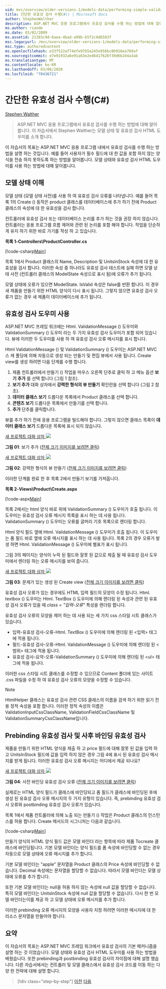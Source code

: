 ```yaml
---
uid: mvc/overview/older-versions-1/models-data/performing-simple-validation-cs
title: 간단한 유효성 검사 수행C#() | Microsoft Docs
author: StephenWalther
description: ASP.NET MVC 응용 프로그램에서 유효성 검사를 수행 하는 방법에 대해 알아봅니다. 이 자습서에서 Stephen Walther는 모델 상태와 유효성 검사 HTML 도우미를 소개 합니다.
ms.author: riande
ms.date: 03/02/2009
ms.assetid: 21383c9d-6aea-4bad-a99b-b5f2c9d6503f
msc.legacyurl: /mvc/overview/older-versions-1/models-data/performing-simple-validation-cs
msc.type: authoredcontent
ms.openlocfilehash: e33f522af74efe97b5a245e956bc0b918ea769af
ms.sourcegitcommit: e7e91932a6e91a63e2e46417626f39d6b244a3ab
ms.translationtype: MT
ms.contentlocale: ko-KR
ms.lasthandoff: 03/06/2020
ms.locfileid: "78436721"
---
```

# <a name="performing-simple-validation-c"></a>간단한 유효성 검사 수행(C#)

[Stephen Walther](https://github.com/StephenWalther)

> ASP.NET MVC 응용 프로그램에서 유효성 검사를 수행 하는 방법에 대해 알아봅니다. 이 자습서에서 Stephen Walther는 모델 상태 및 유효성 검사 HTML 도우미를 소개 합니다.

이 자습서의 목표는 ASP.NET MVC 응용 프로그램 내에서 유효성 검사를 수행 하는 방법을 설명 하는 것입니다. 예를 들어 사용자가 필수 필드에 대 한 값을 포함 하지 않는 양식을 전송 하지 못하도록 하는 방법을 알아봅니다. 모델 상태와 유효성 검사 HTML 도우미를 사용 하는 방법에 대해 알아봅니다.

## <a name="understanding-model-state"></a>모델 상태 이해

모델 상태 (모델 상태 사전)를 사용 하 여 유효성 검사 오류를 나타냅니다. 예를 들어 목록 1의 Create () 동작은 product 클래스를 데이터베이스에 추가 하기 전에 Product 클래스의 속성에 대 한 유효성을 검사 합니다.

컨트롤러에 유효성 검사 또는 데이터베이스 논리를 추가 하는 것을 권장 하지 않습니다. 컨트롤러는 응용 프로그램 흐름 제어와 관련 된 논리를 포함 해야 합니다. 작업을 단순하게 유지 하기 위한 바로 가기를 작성 하 고 있습니다.

**목록 1-Controllers\ProductController.cs**

[!code-csharp[Main](performing-simple-validation-cs/samples/sample1.cs)]

목록 1에서 Product 클래스의 Name, Description 및 UnitsInStock 속성에 대 한 유효성을 검사 합니다. 이러한 속성 중 하나라도 유효성 검사 테스트에 실패 하면 모델 상태 사전 (컨트롤러 클래스의 ModelState 속성으로 표시 됨)에 오류가 추가 됩니다.

모델 상태에 오류가 있으면 ModelState. IsValid 속성은 false를 반환 합니다. 이 경우 새 제품을 만들기 위한 HTML 양식이 다시 표시 됩니다. 그렇지 않으면 유효성 검사 오류가 없는 경우 새 제품이 데이터베이스에 추가 됩니다.

## <a name="using-the-validation-helpers"></a>유효성 검사 도우미 사용

ASP.NET MVC 프레임 워크에는 Html. ValidationMessage () 도우미와 ValidationSummary () 도우미 라는 두 가지 유효성 검사 도우미가 포함 되어 있습니다. 뷰에 이러한 두 도우미를 사용 하 여 유효성 검사 오류 메시지를 표시 합니다.

Html ValidationMessage () 및 ValidationSummary () 도우미는 ASP.NET MVC 스 캐 폴딩에 의해 자동으로 생성 되는 만들기 및 편집 뷰에서 사용 됩니다. Create view를 생성 하려면 다음 단계를 수행 합니다.

1. 제품 컨트롤러에서 만들기 () 작업을 마우스 오른쪽 단추로 클릭 하 고 메뉴 옵션 **보기 추가** 를 선택 합니다 (그림 1 참조).
2. **보기 추가** 대화 상자에서 **강력한 형식의 뷰 만들기** 확인란을 선택 합니다 (그림 2 참조).
3. **데이터 클래스 보기** 드롭다운 목록에서 Product 클래스를 선택 합니다.
4. **콘텐츠 보기** 드롭다운 목록에서 만들기를 선택 합니다.
5. **추가** 단추를 클릭합니다.

뷰를 추가 하기 전에 응용 프로그램을 빌드해야 합니다. 그렇지 않으면 클래스 목록이 **데이터 클래스 보기** 드롭다운 목록에 표시 되지 않습니다.

[새 프로젝트 대화 상자 ![](performing-simple-validation-cs/_static/image1.jpg)](performing-simple-validation-cs/_static/image1.png)

**그림 01**: 보기 추가 ([전체 크기 이미지를 보려면 클릭](performing-simple-validation-cs/_static/image2.png))

[새 프로젝트 대화 상자 ![](performing-simple-validation-cs/_static/image2.jpg)](performing-simple-validation-cs/_static/image3.png)

**그림 02**: 강력한 형식의 뷰 만들기 ([전체 크기 이미지를 보려면 클릭](performing-simple-validation-cs/_static/image4.png))

이러한 단계를 완료 한 후 목록 2에서 만들기 보기를 가져옵니다.

**목록 2-Views\Product\Create.aspx**

[!code-aspx[Main](performing-simple-validation-cs/samples/sample2.aspx)]

목록 2에서는 html 양식 바로 위에 ValidationSummary () 도우미가 호출 됩니다. 이 도우미는 유효성 검사 오류 메시지 목록을 표시 하는 데 사용 됩니다. ValidationSummary () 도우미는 오류를 글머리 기호 목록으로 렌더링 합니다.

Html 양식 필드 옆에 Html. ValidationMessage () 도우미가 호출 됩니다. 이 도우미는 폼 필드 바로 옆에 오류 메시지를 표시 하는 데 사용 됩니다. 목록 2의 경우 오류가 발생 하면 Html. ValidationMessage () 도우미에 별표가 표시 됩니다.

그림 3의 페이지는 양식이 누락 된 필드와 잘못 된 값으로 제출 될 때 유효성 검사 도우미에서 렌더링 하는 오류 메시지를 보여 줍니다.

[새 프로젝트 대화 상자 ![](performing-simple-validation-cs/_static/image3.jpg)](performing-simple-validation-cs/_static/image5.png)

**그림 03**: 문제가 있는 생성 된 Create view ([전체 크기 이미지를 보려면 클릭](performing-simple-validation-cs/_static/image6.png))

유효성 검사 오류가 있는 경우에도 HTML 입력 필드의 모양이 수정 됩니다. Html. textbox () 도우미는 Html. TextBox () 도우미에 의해 렌더링 된 속성과 관련 된 유효성 검사 오류가 있을 때 *class = "입력-오류"* 특성을 렌더링 합니다.

유효성 검사 오류의 모양을 제어 하는 데 사용 되는 세 가지 css 스타일 시트 클래스가 있습니다.

- 입력-유효성 검사-오류-Html. TextBox () 도우미에 의해 렌더링 된 &lt;입력&gt; 태그에 적용 됩니다.
- 필드-유효성 검사-오류-Html. ValidationMessage () 도우미에 의해 렌더링 된 &lt;범위&gt; 태그에 적용 됩니다.
- 유효성 검사-요약-오류-ValidationSummary () 도우미에 의해 렌더링 된 &lt;ul&gt; 태그에 적용 됩니다.

이러한 css 스타일 시트 클래스를 수정할 수 있으므로 Content 폴더에 있는 사이트 .css 파일을 수정 하 여 유효성 검사 오류의 모양을 수정할 수 있습니다.

> [!NOTE] 
> 
> HtmlHelper 클래스는 유효성 검사 관련 CSS 클래스의 이름을 검색 하기 위한 읽기 전용 정적 속성을 포함 합니다. 이러한 정적 속성의 이름은 ValidationInputCssClassName, ValidationFieldCssClassName 및 ValidationSummaryCssClassName입니다.

## <a name="prebinding-validation-and-postbinding-validation"></a>Prebinding 유효성 검사 및 사후 바인딩 유효성 검사

제품을 만들기 위한 HTML 양식을 제출 하 고 price 필드에 대해 잘못 된 값을 입력 하 고 UnitsInStock 필드에 값을 입력 하지 않은 경우 그림 4에 표시 된 유효성 검사 메시지를 받게 됩니다. 이러한 유효성 검사 오류 메시지는 어디에서 제공 되나요?

[새 프로젝트 대화 상자 ![](performing-simple-validation-cs/_static/image4.jpg)](performing-simple-validation-cs/_static/image7.png)

**그림 04**: 사전 바인딩 유효성 검사 오류 ([전체 크기 이미지를 보려면 클릭](performing-simple-validation-cs/_static/image8.png))

실제로는 HTML 양식 필드가 클래스에 바인딩되고 폼 필드가 클래스에 바인딩된 후에 생성 된 유효성 검사 오류 메시지의 두 가지 유형이 있습니다. 즉, prebinding 유효성 검사 오류와 postbinding 유효성 검사 오류가 있습니다.

목록 1에서 제품 컨트롤러에 의해 노출 되는 만들기 () 작업은 Product 클래스의 인스턴스를 허용 합니다. Create 메서드의 시그니처는 다음과 같습니다.

[!code-csharp[Main](performing-simple-validation-cs/samples/sample3.cs)]

만들기 양식의 HTML 양식 필드 값은 모델 바인더 라는 항목에 따라 제품 Tocreate 클래스에 바인딩됩니다. 기본 모델 바인더는 양식 필드를 폼 속성에 바인딩할 수 없는 경우 자동으로 모델 상태에 오류 메시지를 추가 합니다.

기본 모델 바인더는 "apple" 문자열을 Product 클래스의 Price 속성에 바인딩할 수 없습니다. Decimal 속성에는 문자열을 할당할 수 없습니다. 따라서 모델 바인더는 모델 상태에 오류를 추가 합니다.

또한 기본 모델 바인더는 null을 허용 하지 않는 속성에 null 값을 할당할 수 없습니다. 특히 모델 바인더는 UnitsInStock 속성에 null 값을 할당할 수 없습니다. 다시 한 번 모델 바인더는이를 제공 하 고 모델 상태에 오류 메시지를 추가 합니다.

이러한 prebinding 오류 메시지의 모양을 사용자 지정 하려면 이러한 메시지에 대 한 리소스 문자열을 만들어야 합니다.

## <a name="summary"></a>요약

이 자습서의 목표는 ASP.NET MVC 프레임 워크에서 유효성 검사의 기본 메커니즘을 설명 하는 것 이었습니다. 모델 상태와 유효성 검사 HTML 도우미를 사용 하는 방법을 배웠습니다. 또한 prebinding과 postbinding 유효성 검사의 차이점에 대해 설명 했습니다. 다른 자습서에서는 컨트롤러 및 모델 클래스에서 유효성 검사 코드를 이동 하는 다양 한 전략에 대해 설명 합니다.

> [!div class="step-by-step"]
> [이전](displaying-a-table-of-database-data-cs.md)
> [다음](validating-with-the-idataerrorinfo-interface-cs.md)
